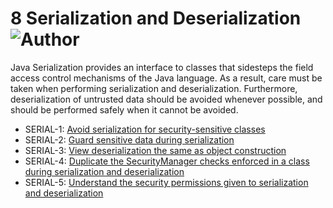 # 8 Serialization and Deserialization ![Author](https://img.shields.io/badge/Author-Oracle-blue.svg)


Java Serialization provides an interface to classes that sidesteps the field access control mechanisms of the Java language. As a result, care must be taken when performing serialization and deserialization. Furthermore, deserialization of untrusted data should be avoided whenever possible, and should be performed safely when it cannot be avoided.

 - SERIAL-1: [Avoid serialization for security-sensitive classes](g8_01)
 - SERIAL-2: [Guard sensitive data during serialization](g8_02)
 - SERIAL-3: [View deserialization the same as object construction](g8_03)
 - SERIAL-4: [Duplicate the SecurityManager checks enforced in a class during serialization and deserialization](g8_04)
 - SERIAL-5: [Understand the security permissions given to serialization and deserialization](g8_05)
